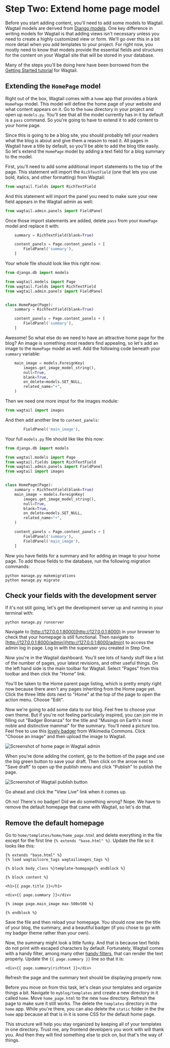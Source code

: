 # Step Two: Extend home page model

Before you start adding content, you'll need to add some models to Wagtail. Wagtail models are derived from [Django models](https://docs.djangoproject.com/en/4.1/topics/db/models/). One key difference in writing models for Wagtail is that adding views isn't necessary unless you need to create a highly customized view or form. We'll go over this in a bit more detail when you add templates to your project. For right now, you mostly need to know that models provide the essential fields and structures for the content on your Wagtail site that will be stored in your database.

Many of the steps you'll be doing here have been borrowed from the [Getting Started tutorial](https://docs.wagtail.org/en/stable/getting_started/tutorial.html) for Wagtail.

## Extending the `HomePage` model

Right out of the box, Wagtail comes with a `home` app that provides a blank `HomePage` model. This model will define the home page of your website and what content appears on it. Go to the `home` directory in your project and open up `models.py`. You'll see that all the model currently has in it by default is a `pass` command. So you're going to have to extend it to add content to your home page.

Since this is going to be a blog site, you should probably tell your readers what the blog is about and give them a reason to read it. All pages in Wagtail have a title by default, so you'll be able to add the blog title easily. So let's extend the `HomePage` model by adding a text field for a blog summary to the model.

First, you'll need to add some additional import statements to the top of the page. This statement will import the `RichTextField` (one that lets you use bold, italics, and other formatting) from Wagtail:

```python
from wagtail.fields import RichTextField
```

And this statement will import the panel you need to make sure your new field appears in the Wagtail admin as well:

```python
from wagtail.admin.panels import FieldPanel
```

Once those import statements are added, delete `pass` from your `HomePage` model and replace it with:

```python
    summary = RichTextField(blank=True)

    content_panels = Page.content_panels + [
        FieldPanel('summary'),
    ]
```

Your whole file should look like this right now:

```python
from django.db import models

from wagtail.models import Page
from wagtail.fields import RichTextField
from wagtail.admin.panels import FieldPanel


class HomePage(Page):
    summary = RichTextField(blank=True)

    content_panels = Page.content_panels + [
        FieldPanel('summary'),
    ]
```

Awesome! So what else do we need to have an attractive home page for the blog? An image is something most readers find appealing, so let's add an image to the `HomePage` model as well. Add the following code beneath your `summary` variable:

```python
    main_image = models.ForeignKey(
        images.get_image_model_string(),
        null=True,
        blank=True,
        on_delete=models.SET_NULL,
        related_name="+",
    )
```

Then we need one more imput for the images module:

```python
from wagtail import images
```

And then add another line to `content_panels`:

```python
        FieldPanel('main_image'),
```

Your full `models.py` file should like like this now:

```python
from django.db import models

from wagtail.models import Page
from wagtail.fields import RichTextField
from wagtail.admin.panels import FieldPanel
from wagtail import images


class HomePage(Page):
    summary = RichTextField(blank=True)
    main_image = models.ForeignKey(
        images.get_image_model_string(),
        null=True,
        blank=True,
        on_delete=models.SET_NULL,
        related_name="+",
    )

    content_panels = Page.content_panels + [
        FieldPanel('summary'),
        FieldPanel('main_image'),
    ]
```

Now you have fields for a summary and for adding an image to your home page. To add those fields to the database, run the following migration commands:

```shell
python manage.py makemigrations
python manage.py migrate
```

## Check your fields with the development server 

If it's not still going, let's get the development server up and running in your terminal with:

```shell
python manage.py runserver
```

Navigate to [http://127.0.0.1:8000](http://127.0.0.1:8000) in your browser to check that your homepage is still functional. Then navigate to [http://127.0.0.1:8000/admin](http://127.0.0.1:8000/admin) to access the admin log in page. Log in with the superuser you created in Step One.

Now you're in the Wagtail dashboard. You'll see lots of handy stuff like a list of the number of pages, your latest revisions, and other useful things. On the left hand side is the main toolbar for Wagtail. Select "Pages" from this toolbar and then click the "Home" link.

You'll be taken to the Home parent page listing, which is pretty empty right now because there aren't any pages inheriting from the Home page yet. Click the three little dots next to "Home" at the top of the page to open the action menu. Choose "Edit".

Now we're going to add some data to our blog. Feel free to choose your own theme. But if you're not feeling particularly inspired, you can join me in filling out "Badger Bonanza" for the title and "Musings on Earth's most noble and distinctive mammal" for the summary. You'll need a picture too. Feel free to use this [lovely badger](https://upload.wikimedia.org/wikipedia/commons/4/41/M%C3%A4yr%C3%A4_%C3%84ht%C3%A4ri_4.jpg) from Wikimedia Commons. Click "Choose an image" and then upload the image to Wagtail.

![Screenshot of home page in Wagtail admin](https://www.meagenvoss.com/media/images/Screen_Shot_2022-09-28_at_9.16.11_PM.original.png)

When you're done adding the content, go to the bottom of the page and use the big green button to save your draft. Then click on the arrow next to "Save draft" to open up the publish menu and click "Publish" to publish the page.

![Screenshot of Wagtail publish button](https://www.meagenvoss.com/media/images/Screen_Shot_2022-10-05_at_11.56.07_PM.original.png)

Go ahead and click the "View Live" link when it comes up.

Oh no! There's no badger! Did we do something wrong? Nope. We have to remove the default homepage that came with Wagtail, so let's do that.

## Remove the default homepage

Go to `home/templates/home/home_page.html` and delete everything in the file except for the first line `{% extends "base.html" %}`. Update the file so it looks like this:

```django
{% extends "base.html" %}
{% load wagtailcore_tags wagtailimages_tags %}

{% block body_class %}template-homepage{% endblock %}

{% block content %}

<h1>{{ page.title }}</h1>

<div>{{ page.summary }}</div>

{% image page.main_image max-500x500 %}

{% endblock %}
```

Save the file and then reload your homepage. You should now see the title of your blog, the summary, and a beautiful badger (if you chose to go with my badger theme rather than your own).

Now, the summary might look a little funky. And that is because text fields do not print with escaped characters by default. Fortunately, Wagtail comes with a handy filter, among many other [handy filters](https://docs.wagtail.org/en/stable/topics/writing_templates.html#template-tags-and-filters), that can render the text properly. Update the `{{ page.summary }}` line so that it is:

```django
<div>{{ page.summary|richtext }}</div>
```

Refresh the page and the summary text should be displaying properly now.

Before you move on from this task, let's clean your templates and organize things a bit. Navigate to `myblog/templates` and create a new directory in it called `home`. Move `home_page.html` to the new `home` directory. Refresh the page to make sure it still works. The delete the `templates` directory in the `home` app. While you're there, you can also delete the `static` folder in the the `home` app because all that is in it is some CSS for the default home page.

This structure will help you stay organized by keeping all of your templates in one directory. Trust me, any frontend developers you work with will thank you. And then they will find something else to pick on, but that's the way of things.
